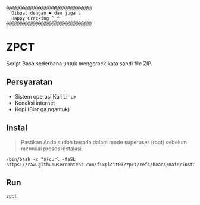 ```
@@@@@@@@@@@@@@@@@@@@@@@@@@@@@@@@
  Dibuat dengan ❤️ dan juga ☕   
  Happy Cracking ^_^           
@@@@@@@@@@@@@@@@@@@@@@@@@@@@@@@@

```

# ZPCT

Script Bash sederhana untuk mengcrack kata sandi file ZIP. 

## Persyaratan

- Sistem operasi Kali Linux
- Koneksi internet
- Kopi (Biar ga ngantuk)
  
## Instal

> Pastikan Anda sudah berada dalam mode superuser (root) sebelum memulai proses instalasi.

```
/bin/bash -c "$(curl -fsSL https://raw.githubusercontent.com/fixploit03/zpct/refs/heads/main/instal.sh)"
```

## Run

```
zpct
```
